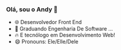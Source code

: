 ### Olá, sou o Andy 👋

- 🌐 Desenvolvedor Front End
- 👾 Graduando Engenharia De Software ...
- 🔥 E tecnólogo em Desenvolvimento Web!
- 😄 Pronouns: Ele/Elle/Dele
